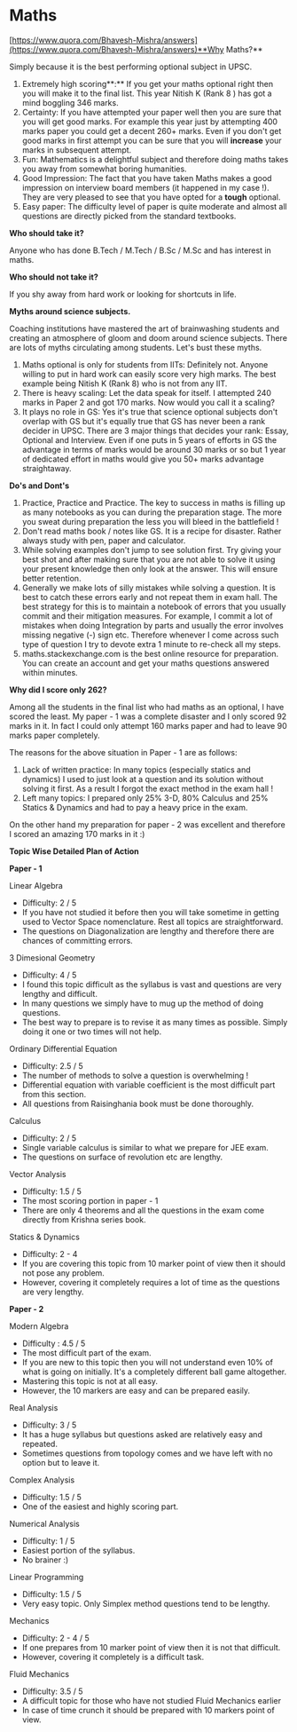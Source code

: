 # Maths

[https://www.quora.com/Bhavesh-Mishra/answers](https://www.quora.com/Bhavesh-Mishra/answers)**Why Maths?**

Simply because it is the best performing optional subject in UPSC.

1. Extremely high scoring**:** If you get your maths optional right then you will make it to the final list. This year Nitish K (Rank 8 ) has got a mind boggling 346 marks.
2. Certainty: If you have attempted your paper well then you are sure that you will get good marks. For example this year just by attempting 400 marks paper you could get a decent 260+ marks. Even if you don't get good marks in first attempt you can be sure that you will **increase** your marks in subsequent attempt.
3. Fun: Mathematics is a delightful subject and therefore doing maths takes you away from somewhat boring humanities.
4. Good Impression: The fact that you have taken Maths makes a good impression on interview board members (it happened in my case !). They are very pleased to see that you have opted for a **tough** optional.
5. Easy paper: The difficulty level of paper is quite moderate and almost all questions are directly picked from the standard textbooks.

**Who should take it?**

Anyone who has done B.Tech / M.Tech / B.Sc / M.Sc and has interest in maths.

  

**Who should not take it?**

If you shy away from hard work or looking for shortcuts in life.

  

**Myths around science subjects.**

Coaching institutions have mastered the art of brainwashing students and creating an atmosphere of gloom and doom around science subjects. There are lots of myths circulating among students. Let's bust these myths.

1. Maths optional is only for students from IITs: Definitely not. Anyone willing to put in hard work can easily score very high marks. The best example being Nitish K (Rank 8) who is not from any IIT.
2. There is heavy scaling: Let the data speak for itself. I attempted 240 marks in Paper 2 and got 170 marks. Now would you call it a scaling?
3. It plays no role in GS: Yes it's true that science optional subjects don't overlap with GS but it's equally true that GS has never been a rank decider in UPSC. There are 3 major things that decides your rank: Essay, Optional and Interview. Even if one puts in 5 years of efforts in GS the advantage in terms of marks would be around 30 marks or so but 1 year of dedicated effort in maths would give you 50+ marks advantage straightaway.

**Do's and Dont's**

1. Practice, Practice and Practice. The key to success in maths is filling up as many notebooks as you can during the preparation stage. The more you sweat during preparation the less you will bleed in the battlefield !
2. Don't read maths book / notes like GS. It is a recipe for disaster. Rather always study with pen, paper and calculator.
3. While solving examples don't jump to see solution first. Try giving your best shot and after making sure that you are not able to solve it using your present knowledge then only look at the answer. This will ensure better retention.
4. Generally we make lots of silly mistakes while solving a question. It is best to catch these errors early and not repeat them in exam hall. The best strategy for this is to maintain a notebook of errors that you usually commit and their mitigation measures. For example, I commit a lot of mistakes when doing Integration by parts and usually the error involves missing negative (-) sign etc. Therefore whenever I come across such type of question I try to devote extra 1 minute to re-check all my steps.
5. maths.stackexchange.com is the best online resource for preparation. You can create an account and get your maths questions answered within minutes.

**Why did I score only 262?**

Among all the students in the final list who had maths as an optional, I have scored the least. My paper - 1 was a complete disaster and I only scored 92 marks in it. In fact I could only attempt 160 marks paper and had to leave 90 marks paper completely.

  

The reasons for the above situation in Paper - 1 are as follows:

1. Lack of written practice: In many topics (especially statics and dynamics) I used to just look at a question and its solution without solving it first. As a result I forgot the exact method in the exam hall !
2. Left many topics: I prepared only 25% 3-D, 80% Calculus and 25% Statics & Dynamics and had to pay a heavy price in the exam.

On the other hand my preparation for paper - 2 was excellent and therefore I scored an amazing 170 marks in it :)

  

**Topic Wise Detailed Plan of Action**

**Paper - 1**

Linear Algebra

- Difficulty: 2 / 5
- If you have not studied it before then you will take sometime in getting used to Vector Space nomenclature. Rest all topics are straightforward.
- The questions on Diagonalization are lengthy and therefore there are chances of committing errors.

3 Dimesional Geometry

- Difficulty: 4 / 5
- I found this topic difficult as the syllabus is vast and questions are very lengthy and difficult.
- In many questions we simply have to mug up the method of doing questions.
- The best way to prepare is to revise it as many times as possible. Simply doing it one or two times will not help.

Ordinary Differential Equation

- Difficulty: 2.5 / 5
- The number of methods to solve a question is overwhelming !
- Differential equation with variable coefficient is the most difficult part from this section.
- All questions from Raisinghania book must be done thoroughly.

Calculus

- Difficulty: 2 / 5
- Single variable calculus is similar to what we prepare for JEE exam.
- The questions on surface of revolution etc are lengthy.

Vector Analysis

- Difficulty: 1.5 / 5
- The most scoring portion in paper - 1
- There are only 4 theorems and all the questions in the exam come directly from Krishna series book.

Statics & Dynamics

- Difficulty: 2 - 4 
- If you are covering this topic from 10 marker point of view then it should not pose any problem.
- However, covering it completely requires a lot of time as the questions are very lengthy.

**Paper - 2**

Modern Algebra

- Difficulty : 4.5 / 5
- The most difficult part of the exam.
- If you are new to this topic then you will not understand even 10% of what is going on initially. It's a completely different ball game altogether. 
- Mastering this topic is not at all easy.
- However, the 10 markers are easy and can be prepared easily.

Real Analysis

- Difficulty: 3 / 5
- It has a huge syllabus but questions asked are relatively easy and repeated.
- Sometimes questions from topology comes and we have left with no option but to leave it.

Complex Analysis

- Difficulty: 1.5 / 5
- One of the easiest and highly scoring part.

Numerical Analysis

- Difficulty: 1 / 5
- Easiest portion of the syllabus.
- No brainer :)

Linear Programming

- Difficulty: 1.5 / 5
- Very easy topic. Only Simplex method questions tend to be lengthy.

Mechanics

- Difficulty: 2 - 4 / 5
- If one prepares from 10 marker point of view then it is not that difficult.
- However, covering it completely is a difficult task.

Fluid Mechanics

- Difficulty: 3.5 / 5
- A difficult topic for those who have not studied Fluid Mechanics earlier
- In case of time crunch it should be prepared with 10 markers point of view.